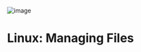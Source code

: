 ![image](https://github.com/user-attachments/assets/09fb938b-03bf-4fb0-aca2-99b2b21024b0)

# Linux: Managing Files
